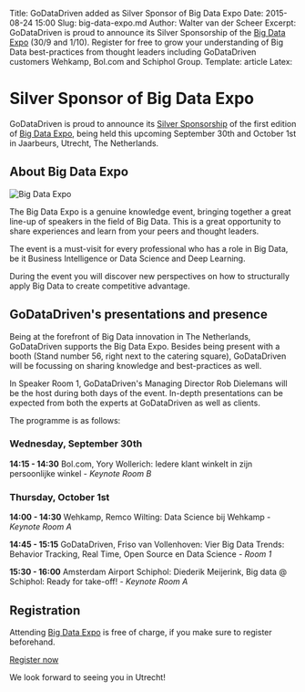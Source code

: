 Title: GoDataDriven added as Silver Sponsor of Big Data Expo
Date: 2015-08-24 15:00
Slug: big-data-expo.md
Author: Walter van der Scheer
Excerpt: GoDataDriven is proud to announce its Silver Sponsorship of the [Big Data Expo](http://www.bigdata-expo.nl) (30/9 and 1/10). Register for free to grow your understanding of Big Data best-practices from thought leaders including GoDataDriven customers Wehkamp, Bol.com and Schiphol Group.
Template: article
Latex:

# Silver Sponsor of Big Data Expo

GoDataDriven is proud to announce its [Silver Sponsorship](http://www.bigdata-expo.nl/nl/partners/silver/godatadriven) of the first edition of [Big Data Expo](http://www.bigdata-expo.nl), being held this upcoming September 30th and October 1st in Jaarbeurs, Utrecht, The Netherlands.

## About Big Data Expo
![Big Data Expo](static/images/bigdatasurvey/bigdata-expo.jpg)

The Big Data Expo is a genuine knowledge event, bringing together a great line-up of speakers in the field of Big Data. This is a great opportunity to share experiences and learn from your peers and thought leaders.

The event is a must-visit for every professional who has a role in Big Data, be it Business Intelligence or Data Science and Deep Learning.

During the event you will discover new perspectives on how to structurally apply Big Data to create competitive advantage.

## GoDataDriven's presentations and presence
Being at the forefront of Big Data innovation in The Netherlands, GoDataDriven supports the Big Data Expo. Besides being present with a booth (Stand number 56, right next to the catering square), GoDataDriven will be focussing on sharing knowledge and best-practices as well.

In Speaker Room 1, GoDataDriven's Managing Director Rob Dielemans will be the host during both days of the event. In-depth presentations can be expected from both the experts at GoDataDriven as well as clients.

The programme is as follows:
### Wednesday, September 30th
**14:15 - 14:30** Bol.com, Yory Wollerich: Iedere klant winkelt in zijn persoonlijke winkel - *Keynote Room B*

### Thursday, October 1st
**14:00 - 14:30** Wehkamp, Remco Wilting: Data Science bij Wehkamp - *Keynote Room A*

**14:45 - 15:15** GoDataDriven, Friso van Vollenhoven: Vier Big Data Trends: Behavior Tracking, Real Time, Open Source en Data Science - *Room 1*

**15:30 - 16:00** Amsterdam Airport Schiphol: Diederik Meijerink, Big data @ Schiphol: Ready for take-off! - *Keynote Room A*

## Registration

Attending [Big Data Expo](http://www.bigdata-expo.nl) is free of charge, if you make sure to register beforehand.

[Register now](https://registration.n200.com/survey/0dc1blnl1tpxk/register?actioncode=NTWO000012FGR)

We look forward to seeing you in Utrecht!
